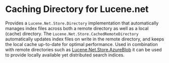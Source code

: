 # Caching Directory for Lucene.net

Provides a `Lucene.Net.Store.Directory` implementation that automatically
manages index files across both a remote directory as well as a local (cache)
directory. The `Lucene.Net.Store.CachedRemoteDirectory` automatically updates
index files on write in the remote directory, and keeps the local cache
up-to-date for optimal performance. Used in combination with remote directories
such as
[Lucene.Net.Store.AzureBlob](https://www.nuget.org/packages/Lucene.Net.Store.AzureBlob/)
it can be used to provide locally available yet distributed search indices.
